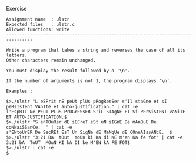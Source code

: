 Exercise

    Assignment name  : ulstr
    Expected files   : ulstr.c
    Allowed functions: write
    --------------------------------------------------------------------------------
    
    Write a program that takes a string and reverses the case of all its letters.
    Other characters remain unchanged.
    
    You must display the result followed by a '\n'.
    
    If the number of arguments is not 1, the program displays '\n'.
    
    Examples :
    
    $>./ulstr "L'eSPrit nE peUt plUs pRogResSer s'Il staGne et sI peRsIsTent VAnIte et auto-justification." | cat -e
    l'EspRIT Ne PEuT PLuS PrOGrESsER S'iL STAgNE ET Si PErSiStENT vaNiTE ET AUTO-JUSTIFICATION.$
    $>./ulstr "S'enTOuRer dE sECreT eSt uN sIGnE De mAnQuE De coNNaiSSanCe.  " | cat -e
    s'ENtoUrER De SecREt EsT Un SigNe dE MaNqUe dE COnnAIssANcE.  $
    $>./ulstr "3:21 Ba  tOut  moUn ki Ka di KE m'en Ka fe fot" | cat -e
    3:21 bA  ToUT  MOuN KI kA DI ke M'EN kA FE FOT$
    $>./ulstr | cat -e
    $
